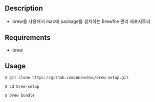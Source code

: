 ## Description
- brew를 사용해서 mac에 package를 설치하는 Brewfile 관리 레포지토리
  
## Requirements
- brew

## Usage

```shell
$ git clone https://github.com/unanchoi/brew-setup.git

$ cd brew-setup

$ brew bundle
```


